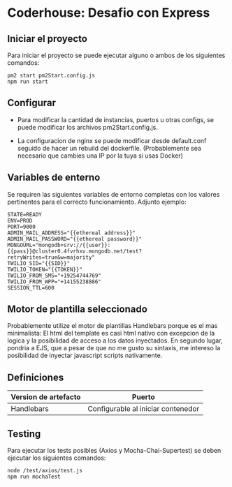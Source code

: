 # Coderhouse: Desafio con Express
## Iniciar el proyecto
Para iniciar el proyecto se puede ejecutar alguno o ambos de los siguientes comandos:
```
pm2 start pm2Start.config.js
npm run start
```
## Configurar 

* Para modificar la cantidad de instancias, puertos u otras configs, se puede modificar los archivos pm2Start.config.js.

* La configuracion de nginx se puede modificar desde default.conf seguido de hacer un rebuild del dockerfile. (Probablemente sea necesario que cambies una IP por la tuya si usas Docker)

## Variables de enterno
Se requiren las siguientes variables de entorno completas con los valores pertinentes para el correcto funcionamiento. Adjunto ejemplo:
````
STATE=READY
ENV=PROD
PORT=9000
ADMIN_MAIL_ADDRESS="{{ethereal address}}"
ADMIN_MAIL_PASSWORD="{{ethereal password}}"
MONGOURL="mongodb+srv://{{user}}:{{pass}}@cluster0.4fvrhxv.mongodb.net/test?retryWrites=true&w=majority"
TWILIO_SID="{{SID}}"
TWILIO_TOKEN="{{TOKEN}}"
TWILIO_FROM_SMS="+19254744769"
TWILIO_FROM_WPP="+14155238886"
SESSION_TTL=600
````


## Motor de plantilla seleccionado
Probablemente utilize el motor de plantillas Handlebars porque es el mas minimalista: El html del template es casi html nativo con excepcion de la logica y la posibilidad de acceso a los datos inyectados. En segundo lugar, pondria a EJS, que a pesar de que no me gusto su sintaxis, me intereso la posibilidad de inyectar javascript scripts nativamente.


## Definiciones
| Version de artefacto | Puerto |
| ----------- | ----------- |
| Handlebars | Configurable al iniciar contenedor |

## Testing 
Para ejecutar los tests posibles (Axios y Mocha-Chai-Supertest) se deben ejecutar los siguientes comandos:
```
node /test/axios/test.js
npm run mochaTest
```

